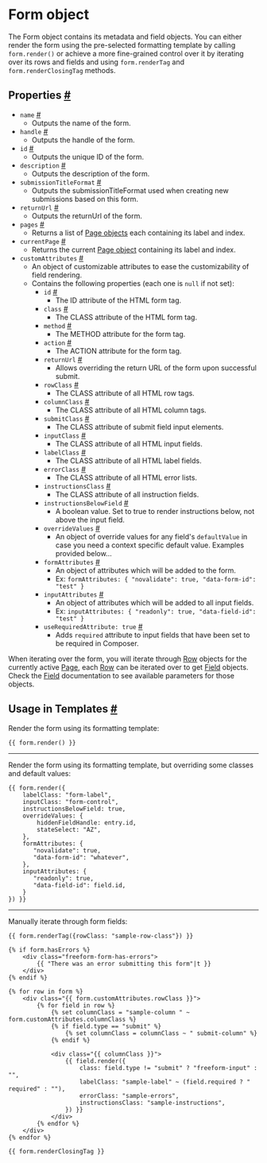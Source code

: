 # Form object

The Form object contains its metadata and field objects. You can either render the form using the pre-selected formatting template by calling `form.render()` or achieve a more fine-grained control over it by iterating over its rows and fields and using `form.renderTag` and `form.renderClosingTag` methods.


## Properties <a href="#properties" id="properties" class="docs-anchor">#</a>

* `name` <a href="#prop-name" id="prop-name" class="docs-anchor">#</a>
	* Outputs the name of the form.
* `handle` <a href="#prop-handle" id="prop-handle" class="docs-anchor">#</a>
	* Outputs the handle of the form.
* `id` <a href="#prop-id" id="prop-id" class="docs-anchor">#</a>
	* Outputs the unique ID of the form.
* `description` <a href="#prop-description" id="prop-description" class="docs-anchor">#</a>
	* Outputs the description of the form.
* `submissionTitleFormat` <a href="#prop-submissionTitleFormat" id="prop-submissionTitleFormat" class="docs-anchor">#</a>
	* Outputs the submissionTitleFormat used when creating new submissions based on this form.
* `returnUrl` <a href="#prop-returnUrl" id="prop-returnUrl" class="docs-anchor">#</a>
	* Outputs the returnUrl of the form.
* `pages` <a href="#prop-pages" id="prop-pages" class="docs-anchor">#</a>
	* Returns a list of [Page objects](page.md) each containing its label and index.
* `currentPage` <a href="#prop-currentPage" id="prop-currentPage" class="docs-anchor">#</a>
	* Returns the current [Page object](page.md) containing its label and index.
* `customAttributes` <a href="#prop-custom-attributes" id="prop-custom-attributes" class="docs-anchor">#</a>
	* An object of customizable attributes to ease the customizability of field rendering.
	* Contains the following properties (each one is `null` if not set):
		* `id` <a href="#prop-custattr-id" id="prop-custattr-id" class="docs-anchor">#</a>
			* The ID attribute of the HTML form tag.
		* `class` <a href="#prop-custattr-class" id="prop-custattr-class" class="docs-anchor">#</a>
			* The CLASS attribute of the HTML form tag.
		* `method` <a href="#prop-custattr-method" id="prop-custattr-method" class="docs-anchor">#</a>
			* The METHOD attribute for the form tag.
		* `action` <a href="#prop-custattr-action" id="prop-custattr-action" class="docs-anchor">#</a>
			* The ACTION attribute for the form tag.
		* `returnUrl` <a href="#prop-custattr-returnurl" id="prop-custattr-returnurl" class="docs-anchor">#</a>
			* Allows overriding the return URL of the form upon successful submit.
		* `rowClass` <a href="#prop-custattr-rowclass" id="prop-custattr-rowclass" class="docs-anchor">#</a>
			* The CLASS attribute of all HTML row tags.
		* `columnClass` <a href="#prop-custattr-columnclass" id="prop-custattr-columnclass" class="docs-anchor">#</a>
			* The CLASS attribute of all HTML column tags.
		* `submitClass` <a href="#prop-custattr-submitclass" id="prop-custattr-submitclass" class="docs-anchor">#</a>
			* The CLASS attribute of submit field input elements.
		* `inputClass` <a href="#prop-custattr-inputclass" id="prop-custattr-inputclass" class="docs-anchor">#</a>
			* The CLASS attribute of all HTML input fields.
		* `labelClass` <a href="#prop-custattr-labelclass" id="prop-custattr-labelclass" class="docs-anchor">#</a>
			* The CLASS attribute of all HTML label fields.
		* `errorClass` <a href="#prop-custattr-errorclass" id="prop-custattr-errorclass" class="docs-anchor">#</a>
			* The CLASS attribute of all HTML error lists.
		* `instructionsClass` <a href="#prop-custattr-instructionsclass" id="prop-custattr-instructionsclass" class="docs-anchor">#</a>
			* The CLASS attribute of all instruction fields.
		* `instructionsBelowField` <a href="#prop-custattr-instructionsbelowfield" id="prop-custattr-instructionsbelowfield" class="docs-anchor">#</a>
			* A boolean value. Set to true to render instructions below, not above the input field.
		* `overrideValues` <a href="#prop-custattr-overridevalues" id="prop-custattr-overridevalues" class="docs-anchor">#</a>
			* An object of override values for any field's `defaultValue` in case you need a context specific default value. Examples provided below...
		* `formAttributes` <a href="#prop-custattr-formattributes" id="prop-custattr-formattributes" class="docs-anchor">#</a>
			* An object of attributes which will be added to the form.
			* Ex: `formAttributes: { "novalidate": true, "data-form-id": "test" }`
		* `inputAttributes` <a href="#prop-custattr-inputattributes" id="prop-custattr-inputattributes" class="docs-anchor">#</a>
			* An object of attributes which will be added to all input fields.
			* Ex: `inputAttributes: { "readonly": true, "data-field-id": "test" }`
		* `useRequiredAttribute: true` <a href="#prop-custattr-userequiredattribute" id="prop-custattr-userequiredattribute" class="docs-anchor">#</a>
			* Adds `required` attribute to input fields that have been set to be required in Composer.


When iterating over the form, you will iterate through [Row](row.md) objects for the currently active [Page](page.md), each [Row](row.md) can be iterated over to get [Field](field.md) objects. Check the [Field](field.md) documentation to see available parameters for those objects.


## Usage in Templates <a href="#templates" id="templates" class="docs-anchor">#</a>

Render the form using its formatting template:

	{{ form.render() }}

---

Render the form using its formatting template, but overriding some classes and default values:

	{{ form.render({
		labelClass: "form-label",
		inputClass: "form-control",
		instructionsBelowField: true,
		overrideValues: {
			hiddenFieldHandle: entry.id,
			stateSelect: "AZ",
		},
		formAttributes: {
		   "novalidate": true,
		   "data-form-id": "whatever",
		},
		inputAttributes: {
		   "readonly": true,
		   "data-field-id": field.id,
		}
	}) }}

---

Manually iterate through form fields:

	{{ form.renderTag({rowClass: "sample-row-class"}) }}

	{% if form.hasErrors %}
		<div class="freeform-form-has-errors">
			{{ "There was an error submitting this form"|t }}
		</div>
	{% endif %}

	{% for row in form %}
		<div class="{{ form.customAttributes.rowClass }}">
			{% for field in row %}
				{% set columnClass = "sample-column " ~ form.customAttributes.columnClass %}
				{% if field.type == "submit" %}
					{% set columnClass = columnClass ~ " submit-column" %}
				{% endif %}

				<div class="{{ columnClass }}">
					{{ field.render({
						class: field.type != "submit" ? "freeform-input" : "",
						labelClass: "sample-label" ~ (field.required ? " required" : ""),
						errorClass: "sample-errors",
						instructionsClass: "sample-instructions",
					}) }}
				</div>
			{% endfor %}
		</div>
	{% endfor %}

	{{ form.renderClosingTag }}
#
